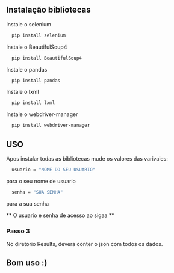 
## Instalação bibliotecas
Instale o selenium

```bash
  pip install selenium
```
Instale o BeautifulSoup4
```bash
  pip install BeautifulSoup4
```
Instale o pandas
```bash
  pip install pandas
```
Instale o lxml
```bash
  pip install lxml
```
Instale o webdriver-manager
```bash
  pip install webdriver-manager
```
## USO
Apos instalar todas as bibliotecas mude os valores das varivaies:
```bash
  usuario = "NOME DO SEU USUARIO"
```
para o seu nome de usuario
```bash
  senha = "SUA SENHA"
```
para a sua senha

** O usuario e senha de acesso ao sigaa **

### Passo 3
No diretorio Results, devera conter o json com todos os dados.

## Bom uso :)
